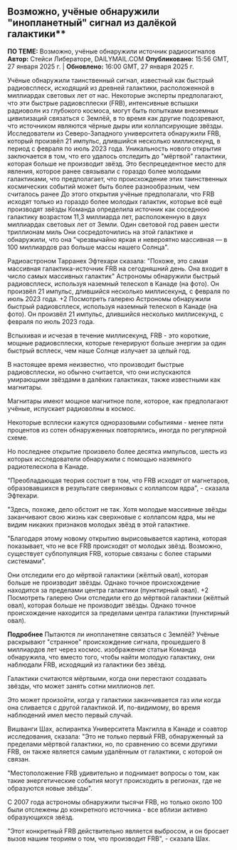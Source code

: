 ## Возможно, учёные обнаружили "инопланетный" сигнал из далёкой галактики**
**ПО ТЕМЕ:**  Возможно, учёные обнаружили источник радиосигналов
**Автор:** Стейси Либераторе, DAILYMAIL.COM
**Опубликовано:** 15:56 GMT, 27 января 2025 г. | **Обновлено:** 16:00 GMT, 27 января 2025 г.

Учёные обнаружили таинственный сигнал, известный как быстрый радиовсплеск, исходящий из древней галактики, расположенной в миллиардах световых лет от нас.
Некоторые эксперты предполагают, что эти быстрые радиовсплески (FRB), интенсивные вспышки радиоволн из глубокого космоса, могут быть попытками внеземных цивилизаций связаться с Землёй, в то время как другие подозревают, что источником являются чёрные дыры или коллапсирующие звёзды.
Исследователи из Северо-Западного университета обнаружили FRB, который произвёл 21 импульс, длившийся несколько миллисекунд, в период с февраля по июль 2023 года. Уникальность нового открытия заключается в том, что его удалось отследить до "мёртвой" галактики, которая больше не производит звёзд.
Это беспрецедентное место для явления, которое ранее связывали с гораздо более молодыми галактиками, что предполагает, что происхождение этих таинственных космических событий может быть более разнообразным, чем считалось ранее
До этого открытия учёные предполагали, что FRB исходят только из гораздо более молодых галактик, которые всё ещё производят звёзды
Команда определила источник как соседнюю галактику возрастом 11,3 миллиарда лет, расположенную в двух миллиардах световых лет от Земли. Один световой год равен шести триллионам миль
Они сосредоточились на этой галактике и обнаружили, что она "чрезвычайно яркая и невероятно массивная — в 100 миллиардов раз больше массы нашего Солнца".

Радиоастроном Тарранех Эфтехари сказала: "Похоже, это самая массивная галактика-источник FRB на сегодняшний день. Она входит в число самых массивных галактик"
Астрономы обнаружили быстрый радиовсплеск, используя наземный телескоп в Канаде (на фото). Он произвёл 21 импульс, длившийся несколько миллисекунд, с февраля по июль 2023 года.
+2
Посмотреть галерею
Астрономы обнаружили быстрый радиовсплеск, используя наземный телескоп в Канаде (на фото). Он произвёл 21 импульс, длившийся несколько миллисекунд, с февраля по июль 2023 года.





Вспыхивая и исчезая в течение миллисекунд, FRB - это короткие, мощные радиовсплески, которые генерируют больше энергии за один быстрый всплеск, чем наше Солнце излучает за целый год.

В настоящее время неизвестно, что производит быстрые радиовсплески, но обычно считается, что они испускаются умирающими звёздами в далёких галактиках, также известными как магнитары.

Магнитары имеют мощное магнитное поле, которое, как предполагают учёные, испускает радиоволны в космос.

Некоторые всплески кажутся одноразовыми событиями - менее пяти процентов из сотен обнаруженных повторялись, иногда по регулярной схеме.

Но последнее открытие произвело более десятка импульсов, шесть из которых исследователи обнаружили с помощью наземного радиотелескопа в Канаде.

"Преобладающая теория состоит в том, что FRB исходят от магнетаров, образовавшихся в результате сверхновых с коллапсом ядра", - сказала Эфтехари.

"Здесь, похоже, дело обстоит не так. Хотя молодые массивные звёзды заканчивают свою жизнь как сверхновые с коллапсом ядра, мы не видим никаких признаков молодых звёзд в этой галактике.

"Благодаря этому новому открытию вырисовывается картина, которая показывает, что не все FRB происходят от молодых звёзд. Возможно, существует субпопуляция FRB, которые связаны с более старыми системами".

Они отследили его до мёртвой галактики (жёлтый овал), которая больше не производит звёзды. Однако точное происхождение находится за пределами центра галактики (пунктирный овал).
+2
Посмотреть галерею
Они отследили его до мёртвой галактики (жёлтый овал), которая больше не производит звёзды. Однако точное происхождение находится за пределами центра галактики (пунктирный овал).

**Подробнее**
Пытаются ли инопланетяне связаться с Землёй? Учёные раскрывают "странное" происхождение сигнала, прошедшего 8 миллиардов лет через космос.
изображение статьи
Команда обнаружила, что вместо того, чтобы найти молодую галактику, они наблюдали FRB, исходящий из галактики без звёзд.

Галактики считаются мёртвыми, когда они перестают создавать звёзды, что может занять сотни миллионов лет.

Это может произойти, когда у галактики заканчивается газ или когда она сливается с другой галактикой. И, по-видимому, во время наблюдений имел место первый случай.

Вишванги Шах, аспирантка Университета Макгилла в Канаде и соавтор исследования, сказала: "Это не только первый FRB, обнаруженный за пределами мёртвой галактики, но, по сравнению со всеми другими FRB, он также является самым удалённым от галактики, с которой он связан.

"Местоположение FRB удивительно и поднимает вопросы о том, как такие энергетические события могут происходить в регионах, где не образуются новые звёзды".

С 2007 года астрономы обнаружили тысячи FRB, но только около 100 были отслежены до конкретного источника - все вблизи активно образующихся звёзд.

"Этот конкретный FRB действительно является выбросом, и он бросает вызов нашим теориям о том, что производит FRB", - сказала Шах.
